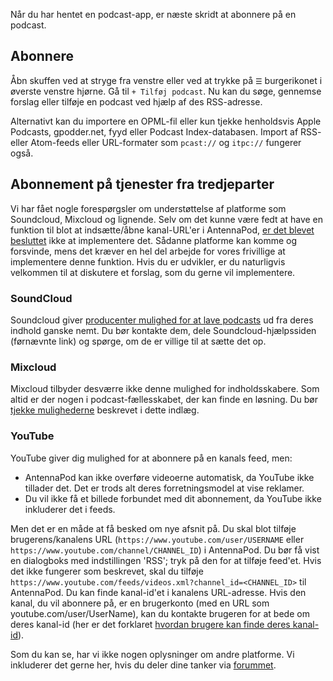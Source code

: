 Når du har hentet en podcast-app, er næste skridt at abonnere på en podcast.

## Abonnere

Åbn skuffen ved at stryge fra venstre eller ved at trykke på `☰` burgerikonet i øverste venstre hjørne. Gå til `+ Tilføj podcast`. Nu kan du søge, gennemse forslag eller tilføje en podcast ved hjælp af des RSS-adresse.

Alternativt kan du importere en OPML-fil eller kun tjekke henholdsvis Apple Podcasts, gpodder.net, fyyd eller Podcast Index-databasen. Import af RSS- eller Atom-feeds eller URL-formater som `pcast://` og `itpc://` fungerer også.

## Abonnement på tjenester fra tredjeparter

Vi har fået nogle forespørgsler om understøttelse af platforme som Soundcloud, Mixcloud og lignende. Selv om det kunne være fedt at have en funktion til blot at indsætte/åbne kanal-URL'er i AntennaPod, [er det blevet besluttet](https://github.com/AntennaPod/AntennaPod/issues/1297) ikke at implementere det. Sådanne platforme kan komme og forsvinde, mens det kræver en hel del arbejde for vores frivillige at implementere denne funktion. Hvis du er udvikler, er du naturligvis velkommen til at diskutere et forslag, som du gerne vil implementere.

### SoundCloud

Soundcloud giver [producenter mulighed for at lave podcasts](https://help.soundcloud.com/hc/da/articles/115003451347-Adding-tracks-to-your-RSS-feed) ud fra deres indhold ganske nemt. Du bør kontakte dem, dele Soundcloud-hjælpssiden (førnævnte link) og spørge, om de er villige til at sætte det op.

### Mixcloud

Mixcloud tilbyder desværre ikke denne mulighed for indholdsskabere. Som altid er der nogen i podcast-fællesskabet, der kan finde en løsning. Du bør [tjekke mulighederne](https://www.openparenthesis.org/2015/01/05/mixcloud-to-rss-with-enclosures) beskrevet i dette indlæg.

### YouTube

YouTube giver dig mulighed for at abonnere på en kanals feed, men:

- AntennaPod kan ikke overføre videoerne automatisk, da YouTube ikke tillader det. Det er trods alt deres forretningsmodel at vise reklamer.
- Du vil ikke få et billede forbundet med dit abonnement, da YouTube ikke inkluderer det i feeds.

Men det er en måde at få besked om nye afsnit på. Du skal blot tilføje brugerens/kanalens URL (`https://www.youtube.com/user/USERNAME` eller `https://www.youtube.com/channel/CHANNEL_ID`) i AntennaPod. Du bør få vist en dialogboks med indstillingen 'RSS'; tryk på den for at tilføje feed'et. Hvis det ikke fungerer som beskrevet, skal du tilføje `https://www.youtube.com/feeds/videos.xml?channel_id=<CHANNEL_ID>` til AntennaPod. Du kan finde kanal-id'et i kanalens URL-adresse. Hvis den kanal, du vil abonnere på, er en brugerkonto (med en URL som youtube.com/user/UserName), kan du kontakte brugeren for at bede om deres kanal-id (her er det forklaret [hvordan brugere kan finde deres kanal-id](https://support.google.com/youtube/answer/3250431?hl=en)).

Som du kan se, har vi ikke nogen oplysninger om andre platforme. Vi inkluderer det gerne her, hvis du deler dine tanker via [forummet](https://forum.antennapod.org/).
